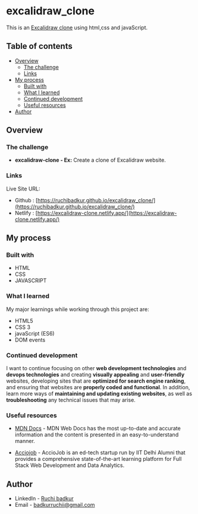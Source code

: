 # excalidraw_clone

This is an [Excalidraw clone](https://excalidraw-clone.netlify.app/) using html,css and javaScript. 

## Table of contents

- [Overview](#overview)
  - [The challenge](#the-challenge)
  - [Links](#links)
- [My process](#my-process)
  - [Built with](#built-with)
  - [What I learned](#what-i-learned)
  - [Continued development](#continued-development)
  - [Useful resources](#useful-resources)
- [Author](#author)


## Overview

### The challenge

-  **excalidraw-clone - Ex:**  Create a clone of Excalidraw website.

### Links

Live Site URL: 
- Github : [https://ruchibadkur.github.io/excalidraw_clone/](https://ruchibadkur.github.io/excalidraw_clone/)
- Netlify : [https://excalidraw-clone.netlify.app/](https://excalidraw-clone.netlify.app/)

## My process

### Built with

- HTML
- CSS 
- JAVASCRIPT 

### What I learned

My major learnings while working through this project are:

- HTML5
- CSS 3
- javaScript (ES6)
- DOM events

### Continued development

I want to continue focusing on other **web development technologies** and **devops technologies** and
creating **visually appealing** and **user-friendly** websites, developing sites that are **optimized for search engine ranking**, and ensuring that websites are **properly coded and functional**. In addition, learn  more ways of **maintaining and updating existing websites**, as well as **troubleshooting** any technical issues that may arise.


### Useful resources
- [MDN Docs](https://developer.mozilla.org/en-US/docs/Web/JavaScript) - MDN Web Docs has the most up-to-date and accurate information and the content is presented in an easy-to-understand manner.

- [Acciojob](https://acciojob.com/) - AccioJob is an ed-tech startup run by IIT Delhi Alumni that provides a comprehensive state-of-the-art learning platform for Full Stack Web Development and Data Analytics.

## Author

- LinkedIn - [Ruchi badkur](https://www.linkedin.com/in/ruchi-badkur-96a1b5215/)
- Email - badkurruchii@gmail.com

